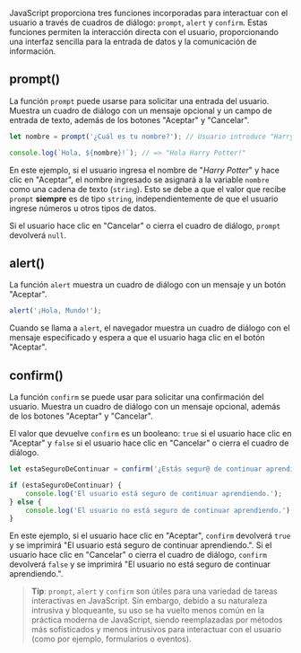 
JavaScript proporciona tres funciones incorporadas para interactuar con el usuario a través de cuadros de diálogo: `prompt`, `alert` y `confirm`. Estas funciones permiten la interacción directa con el usuario, proporcionando una interfaz sencilla para la entrada de datos y la comunicación de información.

## prompt()

La función `prompt` puede usarse para solicitar una entrada del usuario. Muestra un cuadro de diálogo con un mensaje opcional y un campo de entrada de texto, además de los botones "Aceptar" y "Cancelar".

```JavaScript
let nombre = prompt('¿Cuál es tu nombre?'); // Usuario introduce "Harry Potter"

console.log(`Hola, ${nombre}!`); // => "Hola Harry Potter!" 
```

En este ejemplo, si el usuario ingresa el nombre de "_Harry Potter_" y hace clic en "Aceptar", el nombre ingresado se asignará a la variable `nombre` como una cadena de texto (`string`). Esto se debe a que el valor que recibe `prompt` **siempre** es de tipo `string`, independientemente de que el usuario ingrese números u otros tipos de datos.

Si el usuario hace clic en "Cancelar" o cierra el cuadro de diálogo, `prompt` devolverá `null`.

## alert()

La función `alert` muestra un cuadro de diálogo con un mensaje y un botón "Aceptar".

```JavaScript
alert('¡Hola, Mundo!');
```

Cuando se llama a `alert`, el navegador muestra un cuadro de diálogo con el mensaje especificado y espera a que el usuario haga clic en el botón "Aceptar".


## confirm()

La función `confirm` se puede usar para solicitar una confirmación del usuario. Muestra un cuadro de diálogo con un mensaje opcional, además de los botones "Aceptar" y "Cancelar".

El valor que devuelve `confirm` es un booleano: `true` si el usuario hace clic en "Aceptar" y `false` si el usuario hace clic en "Cancelar" o cierra el cuadro de diálogo.

```JavaScript
let estaSeguroDeContinuar = confirm('¿Estás segur@ de continuar aprendiendo?');

if (estaSeguroDeContinuar) {
    console.log('El usuario está seguro de continuar aprendiendo.');
} else {
    console.log('El usuario no está seguro de continuar aprendiendo.');
}
```

En este ejemplo, si el usuario hace clic en "Aceptar", `confirm` devolverá `true` y se imprimirá "El usuario está seguro de continuar aprendiendo.". Si el usuario hace clic en "Cancelar" o cierra el cuadro de diálogo, `confirm` devolverá `false` y se imprimirá "El usuario no está seguro de continuar aprendiendo.".

>**Tip**: `prompt`, `alert` y `confirm` son útiles para una variedad de tareas interactivas en JavaScript. Sin embargo, debido a su naturaleza intrusiva y bloqueante, su uso se ha vuelto menos común en la práctica moderna de JavaScript, siendo reemplazadas por métodos más sofisticados y menos intrusivos para interactuar con el usuario (como por ejemplo, formularios o eventos).

